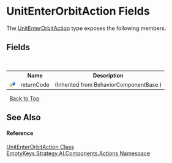 # UnitEnterOrbitAction Fields
 

The <a href="T_EmptyKeys_Strategy_AI_Components_Actions_UnitEnterOrbitAction">UnitEnterOrbitAction</a> type exposes the following members.


## Fields
&nbsp;<table><tr><th></th><th>Name</th><th>Description</th></tr><tr><td>![Protected field](media/protfield.gif "Protected field")</td><td>returnCode</td><td> (Inherited from BehaviorComponentBase.)</td></tr></table>&nbsp;
<a href="#unitenterorbitaction-fields">Back to Top</a>

## See Also


#### Reference
<a href="T_EmptyKeys_Strategy_AI_Components_Actions_UnitEnterOrbitAction">UnitEnterOrbitAction Class</a><br /><a href="N_EmptyKeys_Strategy_AI_Components_Actions">EmptyKeys.Strategy.AI.Components.Actions Namespace</a><br />